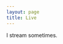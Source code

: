 ```yaml
---
layout: page
title: Live
---
```

I stream sometimes.

<div id="twitch-embed"></div>
    <script src="https://embed.twitch.tv/embed/v1.js"></script>
    <script type="text/javascript">
      new Twitch.Embed("twitch-embed", {
        width: 854,
        height: 480,
        channel: "cflag",
      });
</script>
